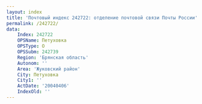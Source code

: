 ```yaml
---
layout: index
title: 'Почтовый индекс 242722: отделение почтовой связи Почты России'
permalink: /242722/
data:
    Index: 242722
    OPSName: Петуховка
    OPSType: О
    OPSSubm: 242739
    Region: 'Брянская область'
    Autonom: ''
    Area: 'Жуковский район'
    City: Петуховка
    City1: ''
    ActDate: '20040406'
    IndexOld: ''
---
```

